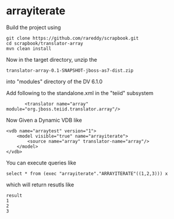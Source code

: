 # arrayiterate

Build the project using
```
git clone https://github.com/rareddy/scrapbook.git
cd scrapbook/translator-array
mvn clean install
```

Now in the target directory, unzip the 
```
translator-array-0.1-SNAPSHOT-jboss-as7-dist.zip
```

into "modules" directory of the DV 6.1.0

Add following to the standalone.xml in the "teiid" subsystem
```
       <translator name="array" module="org.jboss.teiid.translator.array"/>
```

Now Given a Dynamic VDB like

```
<vdb name="arraytest" version="1">
    <model visible="true" name="arrayiterate">
        <source name="array" translator-name="array"/> 
    </model>
</vdb>
```

You can execute queries like

```
select * from (exec "arrayiterate"."ARRAYITERATE"((1,2,3))) x
```

which will return resutls like

```
result
1
2
3
```

